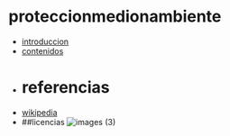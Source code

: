 # proteccionmedionambiente

- [introduccion](introduccion/introduccion.md)
- [contenidos](contenidos/contenidos.md)
- # referencias
- [wikipedia](https://es.wikipedia.org/wiki/Wikipedia:Portada)
- ##licencias
![images (3)](https://user-images.githubusercontent.com/114906901/201607798-8c0aaccf-9b27-4d7f-b34f-eed692276fdc.jpeg)


